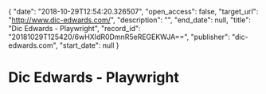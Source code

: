 {
  "date": "2018-10-29T12:54:20.326507", 
  "open_access": false, 
  "target_url": "http://www.dic-edwards.com/", 
  "description": "", 
  "end_date": null, 
  "title": "Dic Edwards - Playwright", 
  "record_id": "20181029T125420/6wHXIdR0DmnR5eREGEKWJA==", 
  "publisher": "dic-edwards.com", 
  "start_date": null
}

# Dic Edwards - Playwright


